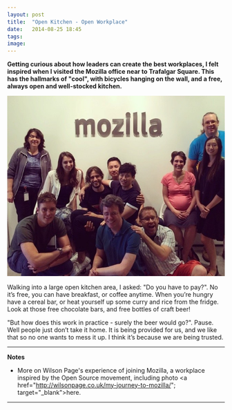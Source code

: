 ```yaml
---
layout: post
title:  "Open Kitchen - Open Workplace"
date:   2014-08-25 18:45
tags: 
image:
---
```


**Getting curious about how leaders can create the best workplaces, I felt inspired when I visited the Mozilla office near to Trafalgar Square. This has the hallmarks of "cool", with bicycles hanging on the wall, and a free, always open and well-stocked kitchen.**

![](/libb/images/mozillateam.jpg)

Walking into a large open kitchen area, I asked: "Do you have to pay?". No it’s free, you can have breakfast, or coffee anytime. When you’re hungry have a cereal bar, or heat yourself up some curry and rice from the fridge. Look at those free chocolate bars, and free bottles of craft beer! 

"But how does this work in practice - surely the beer would go?". Pause. Well people just don’t take it home. It is being provided for us, and we like that so no one wants to mess it up. I think it’s because we are being trusted. 

__________________
<b>Notes</b>  
* More on Wilson Page's experience of joining Mozilla, a workplace inspired by the Open Source movement, including photo <a href="http://wilsonpage.co.uk/my-journey-to-mozilla/"; target="_blank">here</a>.  

__________________
